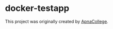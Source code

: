 # docker-testapp

This project was originally created by [ApnaCollege](https://github.com/shradha-khapra).
